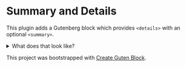 # Summary and Details

This plugin adds a Gutenberg block which provides `<details>` with an optional `<summary>`.

<details>
	<summary>What does that look like?</summary>
	Why, just like this!
</details>




This project was bootstrapped with [Create Guten Block](https://github.com/ahmadawais/create-guten-block).
